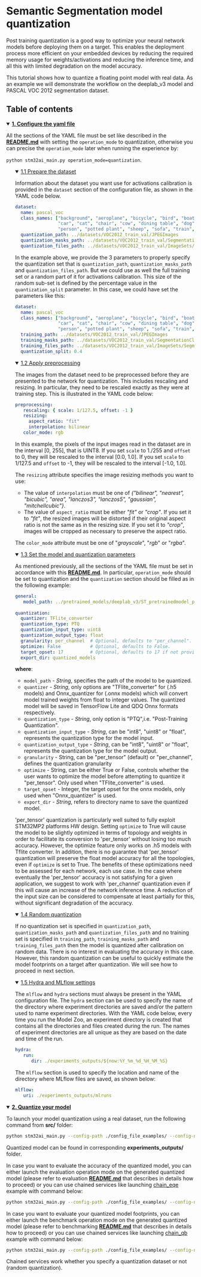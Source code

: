# Semantic Segmentation model quantization

Post training quantization is a good way to optimize your neural network models before deploying them on a target. This enables the deployment process more efficient on your embedded devices by reducing 
the required memory usage for weights/activations and reducing the inference time, and all this with limited degradation on the model accuracy.

This tutorial shows how to quantize a floating point model with real data. As an example we will demonstrate the workflow on the deeplab_v3 model and PASCAL VOC 2012 segmentation dataset.

## <a id="">Table of contents</a>

<details open><summary><a href="#1"><b>1. Configure the yaml file</b></a></summary><a id="1"></a>

All the sections of the YAML file must be set like described in the **[README.md](../README.md)** with setting the `operation_mode` to quantization, otherwise you can precise the `operation_mode` later when running 
the experience by:

`python stm32ai_main.py operation_mode=quantization`.

<ul><details open><summary><a href="#1-1">1.1 Prepare the dataset</a></summary><a id="1-1"></a>

Information about the dataset you want use for activations calibration is provided in the `dataset` section of the configuration file, as shown in the YAML code below.

```yaml
dataset:
  name: pascal_voc
  class_names: ["background", "aeroplane", "bicycle", "bird", "boat", "bottle", "bus",
                "car", "cat", "chair", "cow", "dining table", "dog", "horse", "motorbike",
                "person", "potted plant", "sheep", "sofa", "train", "tv/monitor"]
  quantization_path: ../datasets/VOC2012_train_val/JPEGImages
  quantization_masks_path: ../datasets/VOC2012_train_val/SegmentationClassAug
  quantization_files_path: ../datasets/VOC2012_train_val/ImageSets/Segmentation/quantization.txt

```

In the example above, we provide the 3 parameters to properly specify the quantization set that is `quantization_path`, `quantization_masks_path` and `quantization_files_path`. 
But we could use as well the full training set or a random part of it for activations calibration. This size of the random sub-set is defined by the percentage value in the `quantization_split` parameter.
In this case, we could have set the parameters like this: 

```yaml
dataset:
  name: pascal_voc
  class_names: ["background", "aeroplane", "bicycle", "bird", "boat", "bottle", "bus",
                "car", "cat", "chair", "cow", "dining table", "dog", "horse", "motorbike",
                "person", "potted plant", "sheep", "sofa", "train", "tv/monitor"]
  training_path: ../datasets/VOC2012_train_val/JPEGImages
  training_masks_path: ../datasets/VOC2012_train_val/SegmentationClassAug
  training_files_path: ../datasets/VOC2012_train_val/ImageSets/Segmentation/trainaug.txt
  quantization_split: 0.4
```



</details></ul>
<ul><details open><summary><a href="#1-2">1.2 Apply preprocessing</a></summary><a id="1-2"></a>

The images from the dataset need to be preprocessed before they are presented to the network for quantization.
This includes rescaling and resizing. In particular, they need to be rescaled exactly as they were at training step.
This is illustrated in the YAML code below:

```yaml
preprocessing:
   rescaling: { scale: 1/127.5, offset: -1 }
   resizing: 
     aspect_ratio: "fit"
     interpolation: bilinear
   color_mode: rgb
```

In this example, the pixels of the input images read in the dataset are in the interval [0, 255], that is UINT8. If you set `scale` to 1./255 and `offset` to 0, they will be rescaled to the interval [0.0, 1.0]. 
If you set `scale` to 1/127.5 and `offset` to -1, they will be rescaled to the interval [-1.0, 1.0].

The `resizing` attribute specifies the image resizing methods you want to use:
- The value of `interpolation` must be one of *{"bilinear", "nearest", "bicubic", "area", "lanczos3", "lanczos5", "gaussian", "mitchellcubic"}*.
- The value of `aspect_ratio` must be either *"fit"* or *"crop"*. If you set it to *"fit"*, the resized images will be distorted if their original aspect ratio is not the same as in the resizing size. 
If you set it to *"crop"*, images will be cropped as necessary to preserve the aspect ratio.

The `color_mode` attribute must be one of "*grayscale*", "*rgb*" or "*rgba*".

</details></ul>
<ul><details open><summary><a href="#1-3">1.3 Set the model and quantization parameters</a></summary><a id="1-3"></a>

As mentioned previously, all the sections of the YAML file must be set in accordance with this **[README.md](../README.md)**.
In particular, `operation_mode` should be set to quantization and the `quantization` section should be filled as in the following example: 

```yaml
general:
   model_path: ../pretrained_models/deeplab_v3/ST_pretrainedmodel_public_dataset/coco_2017_pascal_voc_2012/deeplab_v3_mobilenetv2_05_16_512_fft/deeplab_v3_mobilenetv2_05_16_512_fft.h5
   
quantization:
  quantizer: TFlite_converter
  quantization_type: PTQ
  quantization_input_type: uint8
  quantization_output_type: float
  granularity: per_channel  # Optional, defaults to "per_channel".
  optimize: False           # Optional, defaults to False.
  target_opset: 17          # Optional, defaults to 17 if not provided. Only used for when using Onnx_quantizer
  export_dir: quantized_models
```

**where**:

- `model_path` - *String*, specifies the path of the model to be quantized.
- `quantizer` - *String*, only options are "TFlite_converter" for (.h5 models) and Onnx_quantizer for (.onnx models) which will convert model trained weights from float to integer values. The quantized model will be saved in TensorFlow Lite and QDQ Onnx formats respectively.
- `quantization_type` - *String*, only option is "PTQ",i.e. "Post-Training Quantization". 
- `quantization_input_type` - *String*, can be "int8", "uint8" or "float", represents the quantization type for the model input.
- `quantization_output_type` - *String*, can be "int8", "uint8" or "float", represents the quantization type for the model output.
- `granularity` - String, can be "per_tensor" (default) or "per_channel", defines the quantization granularity
- `optimize` - String, can be either True or False, controls whether the user wants to optimize the model before attempting to quantize it "per_tensor". 
               Only used when "TFlite_converter" is used.
- `target_opset` - Integer, the target opset for the onnx models, only used when "Onnx_quantizer" is used.
- `export_dir` - *String*, refers to directory name to save the quantized model.

'per_tensor' quantization is particularly well suited to fully exploit STM32MP2 platforms HW design. Setting `optimize` to True will cause the model to be slightly optimized in terms of topology and weights
in order to facilitate its conversion to 'per_tensor' without losing too much accuracy. However, the optimize feature only works on .h5 models with Tflite converter.
In addition, there is no guarantee that 'per_tensor' quantization will preserve the float model accuracy for all the topologies, even if `optimize` is set to True. 
The benefits of these optimizations need to be assessed for each network, each use case.
In the case where eventually the 'per_tensor' accuracy is not satisfying for a given application, we suggest to work with 'per_channel' quantization even if this will cause an increase of the network inference time. 
A reduction of the input size can be considered to compensate at least partially for this, without significant degradation of the accuracy.

</details></ul>
<ul><details open><summary><a href="#1-4">1.4 Random quantization</a></summary><a id="1-4"></a>

If no quantization set is specified in `quantization_path`, `quantization_masks_path` and `quantization_files_path` and no training set is specified in `training_path`, `training_masks_path` and `training_files_path` 
then the model is quantized after calibration on random data.
There is no interest in evaluating the accuracy in this case. However, this random  quantization can be useful to quickly estimate the model footprints on a target after quantization.
We will see how to proceed in next section.

</details></ul>
<ul><details open><summary><a href="#1-5">1.5 Hydra and MLflow settings</a></summary><a id="1-5"></a>

The `mlflow` and `hydra` sections must always be present in the YAML configuration file. The `hydra` section can be used to specify the name of the directory where experiment directories are saved and/or the 
pattern used to name experiment directories. With the YAML code below, every time you run the Model Zoo, an experiment directory is created that contains all the directories and files created during the run. 
The names of experiment directories are all unique as they are based on the date and time of the run.

```yaml
hydra:
   run:
      dir: ./experiments_outputs/${now:%Y_%m_%d_%H_%M_%S}
```

The `mlflow` section is used to specify the location and name of the directory where MLflow files are saved, as shown below:

```yaml
mlflow:
   uri: ./experiments_outputs/mlruns
```

</details></ul>
</details>
<details open><summary><a href="#2"><b>2. Quantize your model</b></a></summary><a id="2"></a>

To launch your model quantization using a real dataset, run the following command from **src/** folder:

```bash
python stm32ai_main.py --config-path ./config_file_examples/ --config-name quantization_config.yaml
```
Quantized model can be found in corresponding **experiments_outputs/** folder.

In case you want to evaluate the accuracy of the quantized model, you can either launch the evaluation operation mode on the generated quantized model (please refer to evaluation **[README.md](../evaluation/README.md)** that
describes in details how to proceed) or you can use chained services like launching [chain_eqe](../config_file_examples/chain_eqe_config.yaml) example with command below:
```bash
python stm32ai_main.py --config-path ./config_file_examples/ --config-name chain_eqe_config.yaml
```

In case you want to evaluate your quantized model footprints, you can either launch the benchmark operation mode on the generated quantized model (please refer to benchmarking **[README.md](../benchmarking/README.md)** that describes in details how to proceed) or you can use chained services like launching [chain_qb](../config_file_examples/chain_qb_config.yaml) example with command below:
```bash
python stm32ai_main.py --config-path ./config_file_examples/ --config-name chain_qb_config.yaml
```
Chained services work whether you specify a quantization dataset or not (random quantization).

</details>
